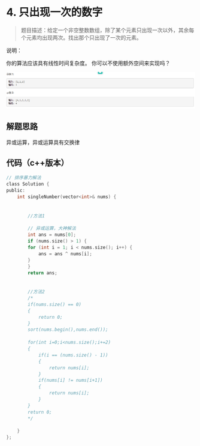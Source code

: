 # 4. 只出现一次的数字

>题目描述：给定一个非空整数数组，除了某个元素只出现一次以外，其余每个元素均出现两次。找出那个只出现了一次的元素。

说明：

你的算法应该具有线性时间复杂度。 你可以不使用额外空间来实现吗？

![示例](images\哈希表_4.png)

## 解题思路
异或运算，异或运算具有交换律

## 代码（c++版本）
```c
// 排序暴力解法
class Solution {
public:
    int singleNumber(vector<int>& nums) {
        
        
        //方法1
        
        // 异或运算，大神解法
        int ans = nums[0];
        if (nums.size() > 1) {
        for (int i = 1; i < nums.size(); i++) {
            ans = ans ^ nums[i];
        }
        }
        return ans;
        
        
        //方法2
        /*
        if(nums.size() == 0)
        {
            return 0;
        }
        sort(nums.begin(),nums.end());

        for(int i=0;i<nums.size();i+=2)
        {
            if(i == (nums.size() - 1))
            {
                return nums[i];
            }
            if(nums[i] != nums[i+1])
            {
                return nums[i];
            }    
        }
        return 0;
        */

    }
};




```
